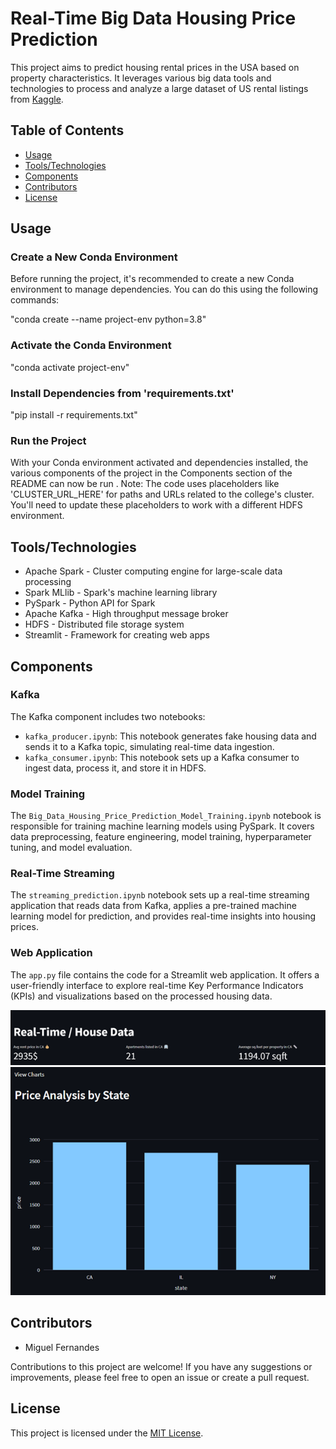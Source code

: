 # Real-Time Big Data Housing Price Prediction

This project aims to predict housing rental prices in the USA based on property characteristics. It leverages various big data tools and technologies to process and analyze a large dataset of US rental listings from [Kaggle](https://www.kaggle.com/datasets/austinreese/usa-housing-listings).

## Table of Contents
- [Usage](#usage)
- [Tools/Technologies](#tools/technologies)
- [Components](#components)
- [Contributors](#contributors)
- [License](#license)

## Usage

### Create a New Conda Environment

Before running the project, it's recommended to create a new Conda environment to manage dependencies. You can do this using the following commands:

"conda create --name project-env python=3.8"

### Activate the Conda Environment

"conda activate project-env"

### Install Dependencies from 'requirements.txt'

"pip install -r requirements.txt"

### Run the Project 

With your Conda environment activated and dependencies installed, the various components of the project in the Components section of the README can now be run . 
Note: The code uses placeholders like 'CLUSTER_URL_HERE' for paths and URLs related to the college's cluster. You'll need to update these placeholders to work with a different HDFS environment.


## Tools/Technologies

- Apache Spark - Cluster computing engine for large-scale data processing
- Spark MLlib - Spark's machine learning library
- PySpark - Python API for Spark
- Apache Kafka - High throughput message broker
- HDFS - Distributed file storage system
- Streamlit - Framework for creating web apps

## Components

### Kafka

The Kafka component includes two notebooks:
- `kafka_producer.ipynb`: This notebook generates fake housing data and sends it to a Kafka topic, simulating real-time data ingestion.
- `kafka_consumer.ipynb`: This notebook sets up a Kafka consumer to ingest data, process it, and store it in HDFS.


### Model Training

The `Big_Data_Housing_Price_Prediction_Model_Training.ipynb` notebook is responsible for training machine learning models using PySpark. It covers data preprocessing, feature engineering, model training, hyperparameter tuning, and model evaluation.

### Real-Time Streaming

The `streaming_prediction.ipynb` notebook sets up a real-time streaming application that reads data from Kafka, applies a pre-trained machine learning model for prediction, and provides real-time insights into housing prices.

### Web Application

The `app.py` file contains the code for a Streamlit web application. It offers a user-friendly interface to explore real-time Key Performance Indicators (KPIs) and visualizations based on the processed housing data.

![Example of different metrics shown in the web app](./img/img1.png)
![Example of different metrics shown in the web app](./img/img2.png)


## Contributors

- Miguel Fernandes

Contributions to this project are welcome! If you have any suggestions or improvements, please feel free to open an issue or create a pull request.

## License

This project is licensed under the [MIT License](LICENSE).


